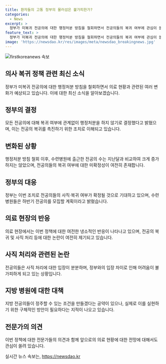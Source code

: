 ```yaml
---
title: 환자들의 고통 정부의 물러섬은 불가피한가?
categories:
  - News
excerpt: >
  정부가 미복귀 전공의에 대한 행정처분 방침을 철회하면서 전공의들의 복귀 여부에 관심이 쏠리고 있다. 이러한 조치는 복귀를 촉진하기 위한 것이지만, 의대 증원과 백지화 등을 요구하는 전공의들과의 대립이 여전히 존재하여 실제 복귀는 미지수다. 정부는 전공의들의 사직·복귀 여부가 확정되면 하반기 전공의 모집을 위한 조치를 취할 계획이지만, 전공의들의 여론은 여전히 쌀쌀하며 정부의 이번 조치에 대한 비판이 나오고 있다.
feature_text: >
  정부가 미복귀 전공의에 대한 행정처분 방침을 철회하면서 전공의들의 복귀 여부에 관심이 쏠리고 있다. 이러한 조치는 복귀를 촉진하기 위한 것이지만, 의대 증원과 백지화 등을 요구하는 전공의들과의 대립이 여전히 존재하여 실제 복귀는 미지수다. 정부는 전공의들의 사직·복귀 여부가 확정되면 하반기 전공의 모집을 위한 조치를 취할 계획이지만, 전공의들의 여론은 여전히 쌀쌀하며 정부의 이번 조치에 대한 비판이 나오고 있다.
image: 'https://newsdao.kr/res/images/meta/newsdao_breakingnews.jpg'
---
```


<p><img src="https://newsdao.kr/res/images/meta/newsdao_breakingnews.jpg" alt="firstkoreanews 속보" /></p>

<h2 data-ke-size="size26">의사 복귀 정책 관련 최신 소식</h2>

<p data-ke-size="size16">정부가 미복귀 전공의에 대한 행정처분 방침을 철회하면서 의료 현황과 관련된 여러 변화가 예상되고 있습니다. 이에 대한 최신 소식을 알아보겠습니다.</p>

<h2 data-ke-size="size24">정부의 결정</h2>

<p data-ke-size="size16">모든 전공의에 대해 복귀 여부에 관계없이 행정처분을 하지 않기로 결정했다고 밝혔으며, 이는 전공의 복귀를 촉진하기 위한 조치로 이해되고 있습니다.</p>

<h2 data-ke-size="size24">변화된 상황</h2>

<p data-ke-size="size16">행정처분 방침 철회 이후, 수련병원에 출근한 전공의 수는 지난달과 비교하여 크게 증가하지는 않았으며, 전공의들의 복귀 여부에 대한 미확정성이 여전히 존재합니다.</p>

<h2 data-ke-size="size24">정부의 대응</h2>

<p data-ke-size="size16">정부는 이번 조치로 전공의들의 사직·복귀 여부가 확정될 것으로 기대하고 있으며, 수련병원들은 하반기 전공의를 모집할 계획이라고 밝혔습니다.</p>

<h2 data-ke-size="size24">의료 현장의 반응</h2>

<p data-ke-size="size16">의료 현장에서는 이번 정책에 대한 여전한 냉소적인 반응이 나타나고 있으며, 전공의 복귀 및 사직 처리 등에 대한 논란이 여전히 제기되고 있습니다.</p>

<h2 data-ke-size="size24">사직 처리와 관련된 논란</h2>

<p data-ke-size="size16">전공의들은 사직 처리에 대한 입장이 분분하며, 정부와의 입장 차이로 인해 어려움이 불가피하게 되고 있는 상황입니다.</p>

<h2 data-ke-size="size24">지방 병원에 대한 대책</h2>

<p data-ke-size="size16">지방 전공의들이 정주할 수 있는 조건을 만들겠다는 공약이 있으나, 실제로 이를 실현하기 위한 구체적인 방안이 필요하다는 지적이 나오고 있습니다.</p>

<h2 data-ke-size="size24">전문가의 의견</h2>

<p data-ke-size="size16">이번 정책에 대한 전문가들의 의견과 함께 앞으로의 의료 현황에 대한 전망에 대해서도 관심이 쏠려 있습니다.</p>
실시간 뉴스 속보는, <a href="https://newsdao.kr" rel="dofollow">https://newsdao.kr</a>


